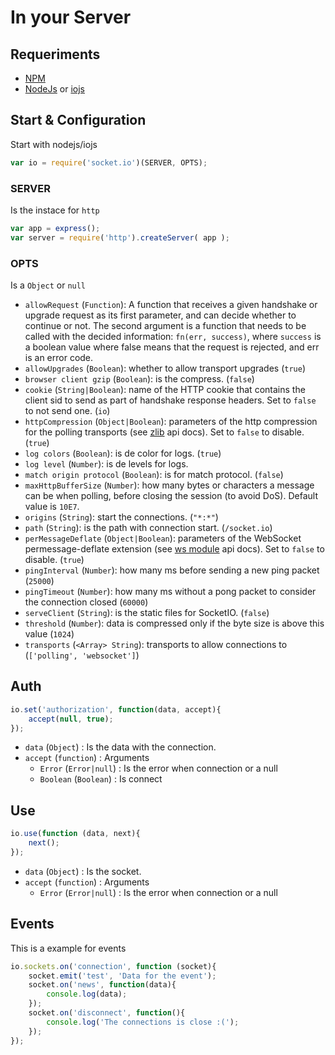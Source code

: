 # In your Server

## Requeriments

* [NPM](https://npmjs.com/)
* [NodeJs](https://nodejs.org/) or [iojs](https://iojs.org/)

## Start & Configuration

Start with nodejs/iojs

```js
var io = require('socket.io')(SERVER, OPTS);
```

### SERVER

Is the instace for `http`

```js
var app = express();
var server = require('http').createServer( app );
```

### OPTS

Is a `Object` or `null`

- `allowRequest` (`Function`): A function that receives a given handshake or upgrade request as its first parameter, and can decide whether to continue or not. The second argument is a function that needs to be called with the decided information: `fn(err, success)`, where `success` is a boolean value where false means that the request is rejected, and err is an error code.
- `allowUpgrades` (`Boolean`): whether to allow transport upgrades (`true`)
- `browser client gzip` (`Boolean`): is the compress. (`false`)
- `cookie` (`String|Boolean`): name of the HTTP cookie that contains the client sid to send as part of handshake response headers. Set to `false` to not send one. (`io`)
- `httpCompression` (`Object|Boolean`): parameters of the http compression for the polling transports (see [zlib](http://nodejs.org/api/zlib.html#zlib_options) api docs). Set to `false` to disable. (`true`)
- `log colors` (`Boolean`): is de color for logs. (`true`)
- `log level` (`Number`): is de levels for logs.
- `match origin protocol` (`Boolean`): is for match protocol. (`false`)
- `maxHttpBufferSize` (`Number`): how many bytes or characters a message can be when polling, before closing the session (to avoid DoS). Default value is `10E7`.
- `origins` (`String`): start the connections. (`"*:*"`)
- `path` (`String`): is the path with connection start. (`/socket.io`)
- `perMessageDeflate` (`Object|Boolean`): parameters of the WebSocket permessage-deflate extension (see [ws module](https://github.com/einaros/ws) api docs). Set to `false` to disable. (`true`)
- `pingInterval` (`Number`): how many ms before sending a new ping packet (`25000`)
- `pingTimeout` (`Number`): how many ms without a pong packet to consider the connection closed (`60000`)
- `serveClient` (`String`): is the static files for SocketIO. (`false`)
- `threshold` (`Number`): data is compressed only if the byte size is above this value (`1024`)
- `transports` (`<Array> String`): transports to allow connections to (`['polling', 'websocket']`)


## Auth

```js
io.set('authorization', function(data, accept){
	accept(null, true);
});

```
- `data` (`Object`) : Is the data with the connection.
- `accept` (`function`) : Arguments
	- `Error` (`Error|null`) : Is the error when connection or a null
	- `Boolean` (`Boolean`) : Is connect

## Use
```js
io.use(function (data, next){
	next();
});
```

- `data` (`Object`) : Is the socket.
- `accept` (`function`) : Arguments
	- `Error` (`Error|null`) : Is the error when connection or a null


## Events

This is a example for events

```js
io.sockets.on('connection', function (socket){
	socket.emit('test', 'Data for the event');
	socket.on('news', function(data){
		console.log(data);
	});
	socket.on('disconnect', function(){
		console.log('The connections is close :(');
	});
});
```
